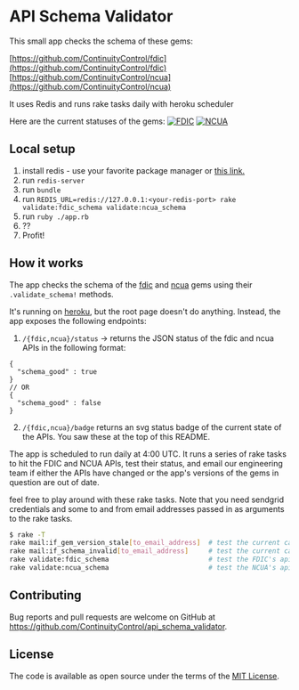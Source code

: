 # API Schema Validator

This small app checks the schema of these gems:

[https://github.com/ContinuityControl/fdic](https://github.com/ContinuityControl/fdic)
[https://github.com/ContinuityControl/ncua](https://github.com/ContinuityControl/ncua)

It uses Redis and runs rake tasks daily with heroku scheduler

Here are the current statuses of the gems:
[![FDIC](http://cc-api-schema-validator.herokuapp.com/fdic/badge)](http://cc-api-schema-validator.herokuapp.com/fdic/status)
[![NCUA](http://cc-api-schema-validator.herokuapp.com/ncua/badge)](http://cc-api-schema-validator.herokuapp.com/ncua/status)


## Local setup


1. install redis - use your favorite package manager or [this link.](http://redis.io/download)
2. run `redis-server`
3. run `bundle`
4. run `REDIS_URL=redis://127.0.0.1:<your-redis-port> rake validate:fdic_schema validate:ncua_schema`
5. run `ruby ./app.rb`
6. ??
7. Profit!

## How it works

The app checks the schema of the [fdic](https://github.com/ContinuityControl/fdic) and [ncua](https://github.com/ContinuityControl/ncua) gems using their `.validate_schema!` methods.

It's running on [heroku](http://cc-api-schema-validator.herokuapp.com), but the root page doesn't do anything. Instead, the app exposes the following endpoints:

1. `/{fdic,ncua}/status` -> returns the JSON status of the fdic and ncua APIs in the following format:
```
{
  "schema_good" : true
}
// OR
{
  "schema_good" : false
}
```
2. `/{fdic,ncua}/badge` returns an svg status badge of the current state of the APIs. You saw these at the top of this README.

The app is scheduled to run daily at 4:00 UTC. It runs a series of rake tasks to hit the FDIC and NCUA APIs, test their status, and email our engineering team if either the APIs have changed or the app's versions of the gems in question are out of date.

feel free to play around with these rake tasks. Note that you need sendgrid credentials and some to and from email addresses passed in as arguments to the rake tasks.
```sh
$ rake -T
rake mail:if_gem_version_stale[to_email_address]  # test the current cached status, and email if it's bad
rake mail:if_schema_invalid[to_email_address]     # test the current cached status, and email if it's bad
rake validate:fdic_schema                         # test the FDIC's api
rake validate:ncua_schema                         # test the NCUA's api
```


## Contributing

Bug reports and pull requests are welcome on GitHub at https://github.com/ContinuityControl/api_schema_validator.

## License

The code is available as open source under the terms of the [MIT License](http://opensource.org/licenses/MIT).

